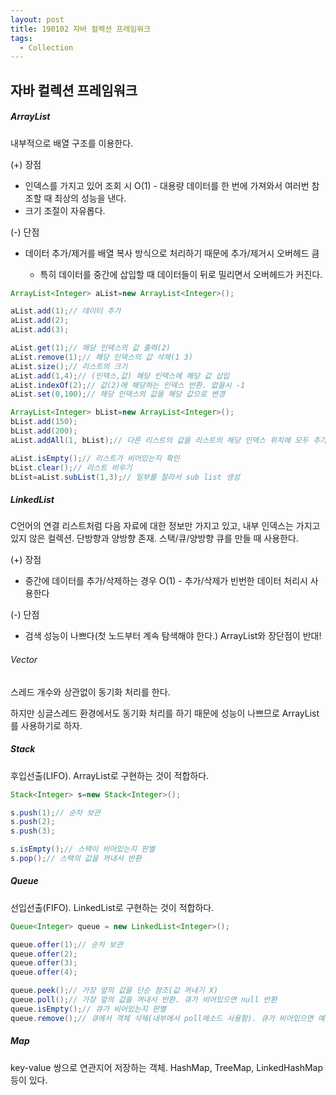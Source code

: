 ```yaml
---
layout: post
title: 190102 자바 컬렉션 프레임워크
tags:
  - Collection
---
```

## 자바 컬렉션 프레임워크

##### ArrayList

내부적으로 배열 구조를 이용한다.

(+) 장점
- 인덱스를 가지고 있어 조회 시 O(1) - 대용량 데이터를 한 번에 가져와서 여러번 참조할 때 최상의 성능을 낸다.
- 크기 조절이 자유롭다.

(-) 단점
- 데이터 추가/제거를 배열 복사 방식으로 처리하기 때문에 추가/제거시 오버헤드 큼

  - 특히 데이터를 중간에 삽입할 때 데이터들이 뒤로 밀리면서 오버헤드가 커진다.
```java
ArrayList<Integer> aList=new ArrayList<Integer>();

aList.add(1);// 데이터 추가
aList.add(2);
aList.add(3);

aList.get(1);// 해당 인덱스의 값 출력(2)
aList.remove(1);// 해당 인덱스의 값 삭제(1 3)
aList.size();// 리스트의 크기
aList.add(1,4);// (인덱스,값) 해당 인덱스에 해당 값 삽입
aList.indexOf(2);// 값(2)에 해당하는 인덱스 반환. 없을시 -1
aList.set(0,100);// 해당 인덱스의 값을 해당 값으로 변경

ArrayList<Integer> bList=new ArrayList<Integer>();
bList.add(150);
bList.add(200);
aList.addAll(1, bList);// 다른 리스트의 값을 리스트의 해당 인덱스 위치에 모두 추가

aList.isEmpty();// 리스트가 비어있는지 확인
bList.clear();// 리스트 비우기
bList=aList.subList(1,3);// 일부를 잘라서 sub list 생성
```



##### LinkedList

C언어의 연결 리스트처럼 다음 자료에 대한 정보만 가지고 있고, 내부 인덱스는 가지고 있지 않은 컬렉션. 단방향과 양방향 존재. 스택/큐/양방향 큐를 만들 때 사용한다.

(+)  장점
- 중간에 데이터를 추가/삭제하는 경우 O(1) - 추가/삭제가 빈번한 데이터 처리시 사용한다

(-) 단점
- 검색 성능이 나쁘다(첫 노드부터 계속 탐색해야 한다.)
  ArrayList와 장단점이 반대!



###### Vector

스레드 개수와 상관없이 동기화 처리를 한다.

하지만 싱글스레드 환경에서도 동기화 처리를 하기 때문에 성능이 나쁘므로 ArrayList를 사용하기로 하자.



##### Stack

후입선출(LIFO). ArrayList로 구현하는 것이 적합하다.

```java
Stack<Integer> s=new Stack<Integer>();

s.push(1);// 순차 보관
s.push(2);
s.push(3);

s.isEmpty();// 스택이 비어있는지 판별
s.pop();// 스택의 값을 꺼내서 반환
```



##### Queue

선입선출(FIFO). LinkedList로 구현하는 것이 적합하다.

```java
Queue<Integer> queue = new LinkedList<Integer>();

queue.offer(1);// 순차 보관
queue.offer(2);
queue.offer(3);
queue.offer(4);

queue.peek();// 가장 앞의 값을 단순 참조(값 꺼내기 X)
queue.poll();// 가장 앞의 값을 꺼내서 반환. 큐가 비어있으면 null 반환
queue.isEmpty();// 큐가 비어있는지 판별
queue.remove();// 큐에서 객체 삭제(내부에서 poll메소드 사용함). 큐가 비어있으면 예외 던짐
```



##### Map

key-value 쌍으로 연관지어 저장하는 객체. HashMap, TreeMap, LinkedHashMap 등이 있다.